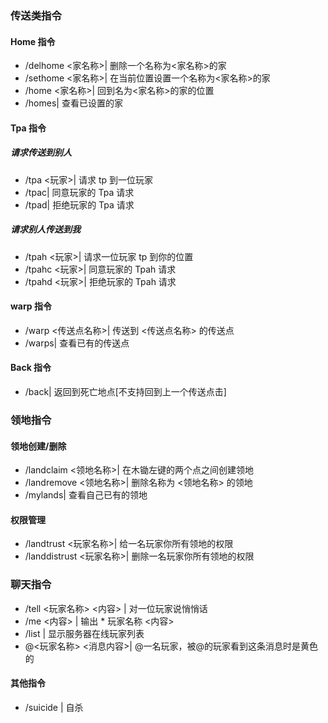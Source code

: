 ### 传送类指令
#### Home 指令
- /delhome <家名称>| 删除一个名称为<家名称>的家  
- /sethome <家名称>| 在当前位置设置一个名称为<家名称>的家  
- /home <家名称>| 回到名为<家名称>的家的位置  
- /homes| 查看已设置的家
#### Tpa 指令
##### 请求传送到别人
- /tpa <玩家>| 请求 tp 到一位玩家  
- /tpac| 同意玩家的 Tpa 请求
- /tpad| 拒绝玩家的 Tpa 请求
##### 请求别人传送到我
- /tpah <玩家>| 请求一位玩家 tp 到你的位置
- /tpahc <玩家>| 同意玩家的 Tpah 请求
- /tpahd <玩家>| 拒绝玩家的 Tpah 请求
#### warp 指令
- /warp <传送点名称>| 传送到 <传送点名称> 的传送点
- /warps| 查看已有的传送点
#### Back 指令
- /back| 返回到死亡地点[不支持回到上一个传送点击]
### 领地指令
#### 领地创建/删除
- /landclaim <领地名称>| 在木锄左键的两个点之间创建领地
- /landremove <领地名称>| 删除名称为 <领地名称> 的领地
- /mylands| 查看自己已有的领地
#### 权限管理
- /landtrust <玩家名称>| 给一名玩家你所有领地的权限
- /landdistrust <玩家名称>| 删除一名玩家你所有领地的权限 
### 聊天指令
- /tell <玩家名称> <内容> | 对一位玩家说悄悄话  
- /me <内容> | 输出 * 玩家名称 <内容>  
- /list | 显示服务器在线玩家列表  
- @<玩家名称> <消息内容>| @一名玩家，被@的玩家看到这条消息时是黄色的
#### 其他指令
- /suicide | 自杀
